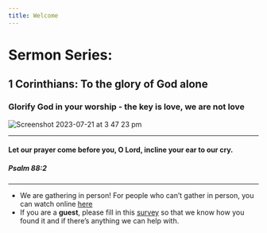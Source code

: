 ```yaml
---
title: Welcome
---
```


# Sermon Series:
## 1 Corinthians: To the glory of God alone
### Glorify God in your worship - the key is love, we are not love


![Screenshot 2023-07-21 at 3 47 23 pm](https://github.com/stgeorgeshurstville/bulletin/assets/119166299/2d95947e-b2b1-44b5-a360-f1dd4a4d7efe)

---
#### Let our prayer come before you, O Lord, incline your ear to our cry. 

#####  Psalm 88:2
---
- We are gathering in person! For people who can’t gather in person, you can watch online [here](https://stgeorgeshurstville.org.au/sunday-english-online)
- If you are a **guest**, please fill in this [survey](https://tinyurl.com/SGHACsurvey) so that we know how you found it and if there’s anything we can help with.
